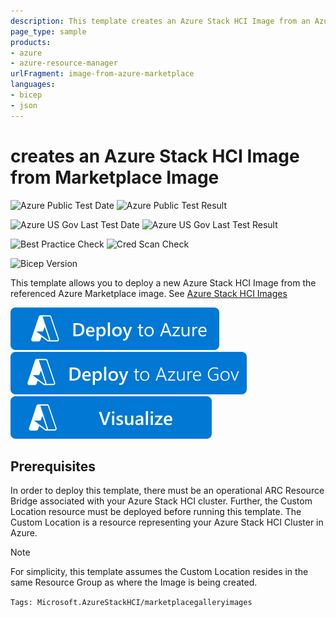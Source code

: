 ```yaml
---
description: This template creates an Azure Stack HCI Image from an Azure Marketplace Gallery Image.
page_type: sample
products:
- azure
- azure-resource-manager
urlFragment: image-from-azure-marketplace
languages:
- bicep
- json
---
```

# creates an Azure Stack HCI Image from Marketplace Image

![Azure Public Test Date](https://azurequickstartsservice.blob.core.windows.net/badges/quickstarts/microsoft.azurestackhci/image-from-azure-marketplace/PublicLastTestDate.svg)
![Azure Public Test Result](https://azurequickstartsservice.blob.core.windows.net/badges/quickstarts/microsoft.azurestackhci/image-from-azure-marketplace/PublicDeployment.svg)

![Azure US Gov Last Test Date](https://azurequickstartsservice.blob.core.windows.net/badges/quickstarts/microsoft.azurestackhci/image-from-azure-marketplace/FairfaxLastTestDate.svg)
![Azure US Gov Last Test Result](https://azurequickstartsservice.blob.core.windows.net/badges/quickstarts/microsoft.azurestackhci/image-from-azure-marketplace/FairfaxDeployment.svg)

![Best Practice Check](https://azurequickstartsservice.blob.core.windows.net/badges/quickstarts/microsoft.azurestackhci/image-from-azure-marketplace/BestPracticeResult.svg)
![Cred Scan Check](https://azurequickstartsservice.blob.core.windows.net/badges/quickstarts/microsoft.azurestackhci/image-from-azure-marketplace/CredScanResult.svg)

![Bicep Version](https://azurequickstartsservice.blob.core.windows.net/badges/quickstarts/microsoft.azurestackhci/image-from-azure-marketplace/BicepVersion.svg)

This template allows you to deploy a new Azure Stack HCI Image from the referenced Azure Marketplace image. See [Azure Stack HCI Images](/azure-stack/hci/manage/virtual-machine-image-azure-marketplace)

[![Deploy To Azure](https://raw.githubusercontent.com/Azure/azure-quickstart-templates/master/1-CONTRIBUTION-GUIDE/images/deploytoazure.svg?sanitize=true)](https://portal.azure.com/#create/Microsoft.Template/uri/https%3A%2F%2Fraw.githubusercontent.com%2FAzure%2Fazure-quickstart-templates%2Fmaster%2Fquickstarts%2Fmicrosoft.azurestackhci%2Fimage-from-azure-marketplace%2Fazuredeploy.json)
[![Deploy To Azure US Gov](https://raw.githubusercontent.com/Azure/azure-quickstart-templates/master/1-CONTRIBUTION-GUIDE/images/deploytoazuregov.svg?sanitize=true)](https://portal.azure.us/#create/Microsoft.Template/uri/https%3A%2F%2Fraw.githubusercontent.com%2FAzure%2Fazure-quickstart-templates%2Fmaster%2Fquickstarts%2Fmicrosoft.azurestackhci%2Fimage-from-azure-marketplace%2Fazuredeploy.json)
[![Visualize](https://raw.githubusercontent.com/Azure/azure-quickstart-templates/master/1-CONTRIBUTION-GUIDE/images/visualizebutton.svg?sanitize=true)](http://armviz.io/#/?load=https%3A%2F%2Fraw.githubusercontent.com%2FAzure%2Fazure-quickstart-templates%2Fmaster%2Fquickstarts%2Fmicrosoft.azurestackhci%2Fimage-from-azure-marketplace%2Fazuredeploy.json)

## Prerequisites

In order to deploy this template, there must be an operational ARC Resource Bridge associated with your Azure Stack HCI cluster. Further, the Custom Location resource must be deployed before running this template. The Custom Location is a resource representing your Azure Stack HCI Cluster in Azure. 

> [!NOTE]
> For simplicity, this template assumes the Custom Location resides in the same Resource Group as where the Image is being created. 

`Tags: Microsoft.AzureStackHCI/marketplacegalleryimages`
